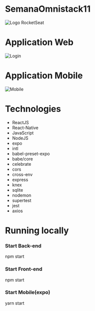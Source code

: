 # SemanaOmnistack11
![Logo RocketSeat](https://github.com/jardeel/SemanaOmnistack11/blob/master/semana11.png)
# Application Web 
![Login](https://github.com/jardeel/SemanaOmnistack11/blob/master/login.png)
# Application Mobile
![Mobile](https://github.com/jardeel/SemanaOmnistack11/blob/master/splash.png)
# Technologies
* ReactJS
* React-Native
* JavaScript
* NodeJS
* expo
* intl
* babel-preset-expo
* babe/core
* celebrate
* cors
* cross-env
* express
* knex
* sqlite
* nodemon
* supertest
* jest
* axios

# Running locally
### Start Back-end
npm start

### Start Front-end
npm start

### Start Mobile(expo)
yarn start






